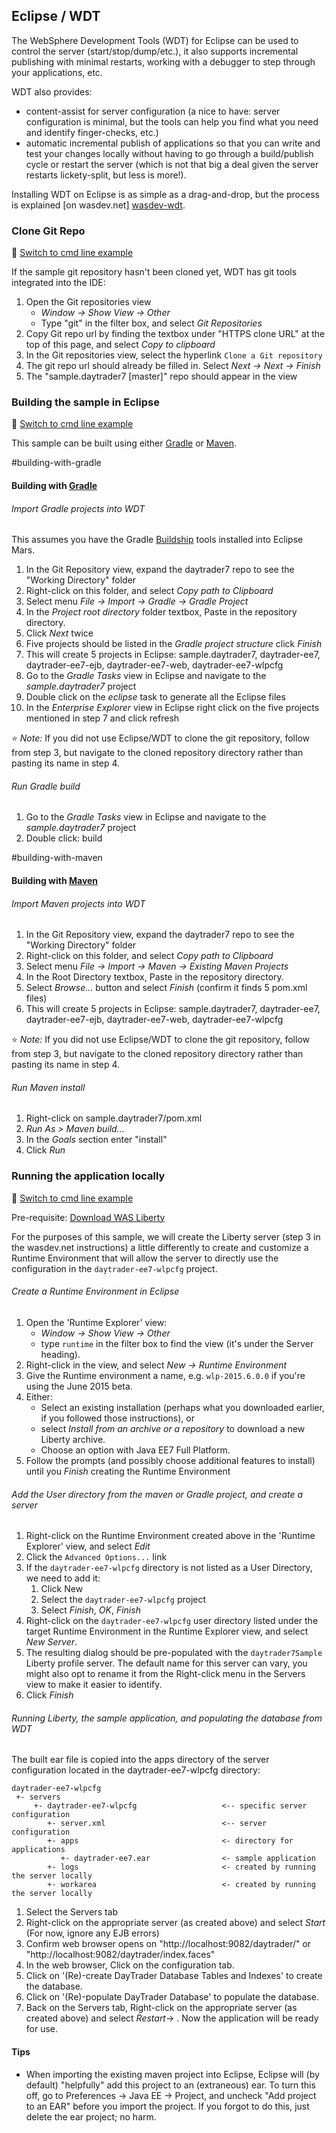 ## Eclipse / WDT

The WebSphere Development Tools (WDT) for Eclipse can be used to control the server (start/stop/dump/etc.), it also supports incremental publishing with minimal restarts, working with a debugger to step through your applications, etc.

WDT also provides:

* content-assist for server configuration (a nice to have: server configuration is minimal, but the tools can help you find what you need and identify finger-checks, etc.)
* automatic incremental publish of applications so that you can write and test your changes locally without having to go through a build/publish cycle or restart the server (which is not that big a deal given the server restarts lickety-split, but less is more!).

Installing WDT on Eclipse is as simple as a drag-and-drop, but the process is explained [on wasdev.net] [wasdev-wdt].

[wasdev-wdt]: https://developer.ibm.com/wasdev/downloads/liberty-profile-using-eclipse/

### Clone Git Repo
:pushpin: [Switch to cmd line example](/docs/Using-cmd-line.md/#clone-git-repo)

If the sample git repository hasn't been cloned yet, WDT has git tools integrated into the IDE:

1.  Open the Git repositories view
    * *Window -> Show View -> Other*
    * Type "git" in the filter box, and select *Git Repositories*
2.  Copy Git repo url by finding the textbox under "HTTPS clone URL" at the top of this page, and select *Copy to clipboard*
3.  In the Git repositories view, select the hyperlink `Clone a Git repository`
4.  The git repo url should already be filled in.  Select *Next -> Next -> Finish*
5.  The "sample.daytrader7 [master]" repo should appear in the view

### Building the sample in Eclipse
:pushpin: [Switch to cmd line example](/docs/Using-cmd-line.md/#building-the-sample)

This sample can be built using either [Gradle](#building-with-gradle) or [Maven](#building-with-maven).

#building-with-gradle
#### Building with [Gradle](http://gradle.org/)

###### Import Gradle projects into WDT

This assumes you have the Gradle [Buildship](https://projects.eclipse.org/projects/tools.buildship) tools installed into Eclipse Mars.

1. In the Git Repository view, expand the daytrader7 repo to see the "Working Directory" folder
2. Right-click on this folder, and select *Copy path to Clipboard*
3. Select menu *File -> Import -> Gradle -> Gradle Project*
4. In the *Project root directory* folder textbox, Paste in the repository directory.
5. Click *Next* twice
6. Five projects should be listed in the *Gradle project structure* click *Finish*
7. This will create 5 projects in Eclipse: sample.daytrader7, daytrader-ee7, daytrader-ee7-ejb, daytrader-ee7-web, daytrader-ee7-wlpcfg
8. Go to the *Gradle Tasks* view in Eclipse and navigate to the *sample.daytrader7* project
9. Double click on the *eclipse* task to generate all the Eclipse files
10. In the *Enterprise Explorer* view in Eclipse right click on the five projects mentioned in step 7 and click refresh

:star: *Note:* If you did not use Eclipse/WDT to clone the git repository, follow from step 3, but navigate to the cloned repository directory rather than pasting its name in step 4.

###### Run Gradle build

1. Go to the *Gradle Tasks* view in Eclipse and navigate to the *sample.daytrader7* project
2. Double click: build

#building-with-maven
#### Building with [Maven](http://maven.apache.org/)

###### Import Maven projects into WDT

1.  In the Git Repository view, expand the daytrader7 repo to see the "Working Directory" folder
2.  Right-click on this folder, and select *Copy path to Clipboard*
3.  Select menu *File -> Import -> Maven -> Existing Maven Projects*
4.  In the Root Directory textbox, Paste in the repository directory.
5.  Select *Browse...* button and select *Finish* (confirm it finds 5 pom.xml files)
6.  This will create 5 projects in Eclipse: sample.daytrader7, daytrader-ee7, daytrader-ee7-ejb, daytrader-ee7-web, daytrader-ee7-wlpcfg

:star: *Note:* If you did not use Eclipse/WDT to clone the git repository, follow from step 3, but navigate to the cloned repository directory rather than pasting its name in step 4.

###### Run Maven install

1. Right-click on sample.daytrader7/pom.xml
2. *Run As > Maven build...*
3. In the *Goals* section enter "install"
4. Click *Run*

### Running the application locally
:pushpin: [Switch to cmd line example](/docs/Using-cmd-line.md/#running-the-application-locally)

Pre-requisite: [Download WAS Liberty](docs/Downloading-WAS-Liberty.md)

For the purposes of this sample, we will create the Liberty server (step 3 in the wasdev.net instructions) a little differently to create and customize a Runtime Environment that will allow the server to directly use the configuration in the `daytrader-ee7-wlpcfg` project.

###### Create a Runtime Environment in Eclipse

1. Open the 'Runtime Explorer' view:
    * *Window -> Show View -> Other*
    * type `runtime` in the filter box to find the view (it's under the Server heading).
2. Right-click in the view, and select *New -> Runtime Environment*
3. Give the Runtime environment a name, e.g. `wlp-2015.6.0.0` if you're using the June 2015 beta.
4. Either:
    * Select an existing installation (perhaps what you downloaded earlier, if you followed those instructions), or
    * select *Install from an archive or a repository* to download a new Liberty archive.
    * Choose an option with Java EE7 Full Platform.  
5. Follow the prompts (and possibly choose additional features to install) until you *Finish* creating the Runtime Environment

###### Add the User directory from the maven or Gradle project, and create a server

1. Right-click on the Runtime Environment created above in the 'Runtime Explorer' view, and select *Edit*
2. Click the `Advanced Options...` link
3. If the `daytrader-ee7-wlpcfg` directory is not listed as a User Directory, we need to add it:
    1. Click New
    2. Select the `daytrader-ee7-wlpcfg` project
    3. Select *Finish*, *OK*, *Finish*
4. Right-click on the `daytrader-ee7-wlpcfg` user directory listed under the target Runtime Environment in the Runtime Explorer view, and select *New Server*.
5. The resulting dialog should be pre-populated with the `daytrader7Sample` Liberty profile server.
   The default name for this server can vary, you might also opt to rename it from the Right-click menu in the Servers view to make it easier to identify.
6. Click *Finish*


###### Running Liberty, the sample application, and populating the database from WDT

The built ear file is copied into the apps directory of the server configuration located in the daytrader-ee7-wlpcfg directory:

```text
daytrader-ee7-wlpcfg
 +- servers
     +- daytrader-ee7-wlpcfg                   <-- specific server configuration
        +- server.xml                          <-- server configuration
        +- apps                                <- directory for applications
           +- daytrader-ee7.ear                <- sample application
        +- logs                                <- created by running the server locally
        +- workarea                            <- created by running the server locally
```

1.  Select the Servers tab
2.  Right-click on the appropriate server (as created above) and select *Start* (For now, ignore any EJB errors) 
3.  Confirm web browser opens on "http://localhost:9082/daytrader/" or "http://localhost:9082/daytrader/index.faces"
4.  In the web browser, Click on the configuration tab.
5.  Click on '(Re)-create  DayTrader Database Tables and Indexes' to create the database.
6.  Click on '(Re)-populate  DayTrader Database' to populate the database.
7.  Back on the Servers tab,  Right-click on the appropriate server (as created above) and select *Restart*-> .  Now the application will be ready for use.

#### Tips

* When importing the existing maven project into Eclipse, Eclipse will (by default) "helpfully" add this project to an (extraneous) ear. To turn this off, go to Preferences -> Java EE -> Project, and uncheck "Add project to an EAR" before you import the project. If you forgot to do this, just delete the ear project; no harm.
